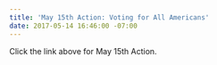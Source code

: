 ```yaml
---
title: 'May 15th Action: Voting for All Americans'
date: 2017-05-14 16:46:00 -07:00
---
```


Click the link above for May 15th Action.